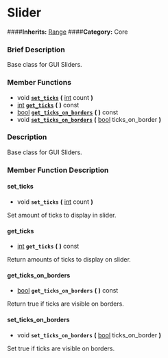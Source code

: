 #  Slider  
####**Inherits:** [Range](class_range)
####**Category:** Core

###  Brief Description  
Base class for GUI Sliders.

###  Member Functions 
  * void  **[`set_ticks`](#set_ticks)**  **(** [int](class_int) count  **)**
  * [int](class_int)  **[`get_ticks`](#get_ticks)**  **(** **)** const
  * [bool](class_bool)  **[`get_ticks_on_borders`](#get_ticks_on_borders)**  **(** **)** const
  * void  **[`set_ticks_on_borders`](#set_ticks_on_borders)**  **(** [bool](class_bool) ticks_on_border  **)**

###  Description  
Base class for GUI Sliders.

###  Member Function Description  

#### <a name="set_ticks">set_ticks</a>
  * void  **`set_ticks`**  **(** [int](class_int) count  **)**

Set amount of ticks to display in slider.

#### <a name="get_ticks">get_ticks</a>
  * [int](class_int)  **`get_ticks`**  **(** **)** const

Return amounts of ticks to display on slider.

#### <a name="get_ticks_on_borders">get_ticks_on_borders</a>
  * [bool](class_bool)  **`get_ticks_on_borders`**  **(** **)** const

Return true if ticks are visible on borders.

#### <a name="set_ticks_on_borders">set_ticks_on_borders</a>
  * void  **`set_ticks_on_borders`**  **(** [bool](class_bool) ticks_on_border  **)**

Set true if ticks are visible on borders.
